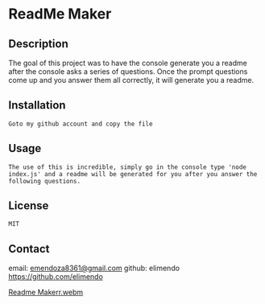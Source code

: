 # ReadMe Maker

## Description
 
 The goal of this project was to have the console generate you a readme after the console asks a series of questions. Once the prompt questions come up and you answer them all correctly, it will generate you a readme.

## Installation

    Goto my github account and copy the file

## Usage

    The use of this is incredible, simply go in the console type 'node index.js' and a readme will be generated for you after you answer the following questions.

## License

    MIT

## Contact
email: emendoza8361@gmail.com
github: elimendo
https://github.com/elimendo

[Readme Makerr.webm](https://github.com/elimendo/readme-maker/assets/148833152/6a3fdecd-8638-44da-bc82-3eac63c7b90a)
